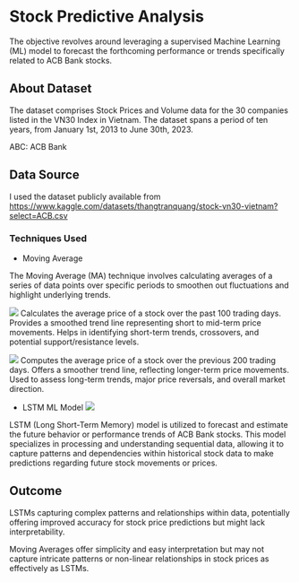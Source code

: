 # Stock Predictive Analysis

The objective revolves around leveraging a supervised Machine Learning (ML) model to forecast the forthcoming performance or trends specifically related to ACB Bank stocks.

## About Dataset

The dataset comprises Stock Prices and Volume data for the 30 companies listed in the VN30 Index in Vietnam.
The dataset spans a period of ten years, from January 1st, 2013 to June 30th, 2023.

ABC: ACB Bank

## Data Source

I used the dataset publicly available from https://www.kaggle.com/datasets/thangtranquang/stock-vn30-vietnam?select=ACB.csv

### Techniques Used
* Moving Average

The Moving Average (MA) technique involves calculating averages of a series of data points over specific periods to smoothen out fluctuations and highlight underlying trends.

![](100MA.png)
  Calculates the average price of a stock over the past 100 trading days.
  Provides a smoothed trend line representing short to mid-term price movements.
  Helps in identifying short-term trends, crossovers, and potential support/resistance levels.

![](100MA_&_200MA.png)
  Computes the average price of a stock over the previous 200 trading days.
  Offers a smoother trend line, reflecting longer-term price movements.
  Used to assess long-term trends, major price reversals, and overall market direction.

* LSTM ML Model
![](Prediction_vs_Original_Price.png)

 LSTM (Long Short-Term Memory) model is utilized to forecast and estimate the future behavior or performance trends of ACB Bank stocks. This model specializes in processing and understanding sequential data, allowing it to capture patterns and dependencies within historical stock data to make predictions regarding future stock movements or prices.

## Outcome

LSTMs capturing complex patterns and relationships within data, potentially offering improved accuracy for stock price predictions but might lack interpretability.

Moving Averages offer simplicity and easy interpretation but may not capture intricate patterns or non-linear relationships in stock prices as effectively as LSTMs. 
